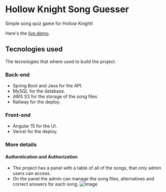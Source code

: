 # Hollow Knight Song Guesser
Simple song quiz game for Hollow Knight!

Here's the [live demo](https://song-guesser.vercel.app/).

## Tecnologies used
The tecnologies that where used to build the project.

### Back-end
- Spring Boot and Java for the API.
- MySQL for the database.
- AWS S3 for the storage of the song files.
- Railway for the deploy.

### Front-end
- Angular 15 for the UI.
- Vercel for the deploy.

### More details
#### Authentication and Authorization
- The project has a panel with a table of all of the songs, that only admin users can access.
- On the panel the admin can manage the song files, alternatives and correct answers for each song.
![image](https://github.com/gabrielgua/song-guesser/assets/80653864/538e13a1-fe6b-4cfa-9963-b0182400bc00)
